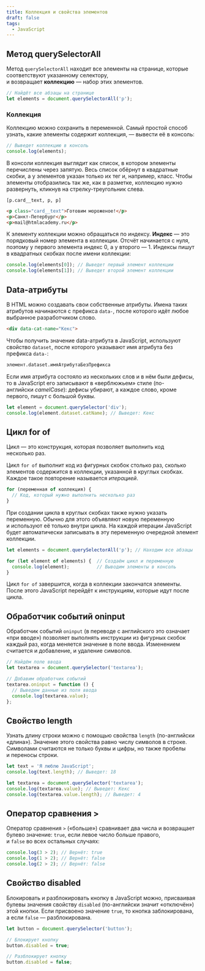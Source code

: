 ```yaml
---
title: Коллекция и свойства элементов
draft: false
tags:
  - JavaScript
---
```


## Метод querySelectorAll

Метод `querySelectorAll` находит все элементы на странице, которые соответствуют указанному селектору, и возвращает **коллекцию** — набор этих элементов.

```js
// Найдёт все абзацы на странице
let elements = document.querySelectorAll('p');
```
### Коллекция

Коллекцию можно сохранить в переменной. Самый простой способ узнать, какие элементы содержит коллекция, — вывести её в консоль:

```js
// Выведет коллекцию в консоль
console.log(elements);
```

В консоли коллекция выглядит как список, в котором элементы перечислены через запятую. Весь список обёрнут в квадратные скобки, а у элементов указан только их тег и, например, класс. Чтобы элементы отобразились так же, как в разметке, коллекцию нужно развернуть, кликнув на стрелку-треугольник слева.

`[p.card__text, p, p] `
```html
<p class="card__text">Готовим мороженое!</p> 
<p>Санкт-Петербург</p> 
<p>mail@htmlacademy.ru</p> 
```

К элементу коллекции можно обращаться по индексу. **Индекс** — это порядковый номер элемента в коллекции. Отсчёт начинается с нуля, поэтому у первого элемента индекс 0, а у второго — 1. Индексы пишут в квадратных скобках после имени коллекции:

```js
console.log(elements[0]); // Выведет первый элемент коллекции
console.log(elements[1]); // Выведет второй элемент коллекции
```

## Data-атрибуты

В HTML можно создавать свои собственные атрибуты. Имена таких атрибутов начинаются с префикса `data-`, после которого идёт любое выбранное разработчиком слово.

```html
<div data-cat-name="Кекс">
```

Чтобы получить значение data-атрибута в JavaScript, используют свойство `dataset`, после которого указывают имя атрибута без префикса `data-`:

```html
элемент.dataset.имяАтрибутаБезПрефикса
```

Если имя атрибута состояло из нескольких слов и в нём были дефисы, то в JavaScript его записывают в «верблюжьем» стиле (по-английски _camelCase_): дефисы убирают, а каждое слово, кроме первого, пишут с большой буквы.

```js
let element = document.querySelector('div');
console.log(element.dataset.catName); // Выведет: Кекс
```

## Цикл for of

Цикл — это конструкция, которая позволяет выполнить код несколько раз. 

Цикл `for of` выполнит код из фигурных скобок столько раз, сколько элементов содержится в коллекции, указанной в круглых скобках. Каждое такое повторение называется _итерацией_.

```js
for (переменная of коллекция) {
  // Код, который нужно выполнить несколько раз
}
```

При создании цикла в круглых скобках также нужно указать переменную. Обычно для этого объявляют новую переменную и используют её только внутри цикла. На каждой итерации JavaScript будет автоматически записывать в эту переменную очередной элемент коллекции.

```js
let elements = document.querySelectorAll('p'); // Находим все абзацы

for (let element of elements) {  // Создаём цикл и переменную
  console.log(element);          // Выводим элементы в консоль
}
```

Цикл `for of` завершится, когда в коллекции закончатся элементы. После этого JavaScript перейдёт к инструкциям, которые идут после цикла.

## Обработчик событий oninput

Обработчик событий `oninput` (в переводе с английского это означает «при вводе») позволяет выполнять инструкции из фигурных скобок каждый раз, когда меняется значение в поле ввода. Изменением считается и добавление, и удаление символов.

```js
// Найдём поле ввода
let textarea = document.querySelector('textarea');

// Добавим обработчик событий
textarea.oninput = function () {
  // Выведем данные из поля ввода
  console.log(textarea.value);
};
```

## Свойство length

Узнать длину строки можно с помощью свойства `length` (по-английски «длина»). Значение этого свойства равно числу символов в строке. Символами считаются не только буквы и цифры, но также пробелы и переносы строки.

```js
let text = 'Я люблю JavaScript';
console.log(text.length); // Выведет: 18

let textarea = document.querySelector('textarea');
console.log(textarea.value); // Выведет: Кекс
console.log(textarea.value.length); // Выведет: 4
```

## Оператор сравнения >

Оператор сравнения `>` («больше») сравнивает два числа и возвращает булево значение: `true`, если левое число больше правого, и `false` во всех остальных случаях:

```js
console.log(3 > 2); // Вернёт: true
console.log(1 > 2); // Вернёт: false
console.log(2 > 2); // Вернёт: false
```

## Свойство disabled

Блокировать и разблокировать кнопку в JavaScript можно, присваивая булевы значения свойству `disabled` (по-английски значит «отключён») этой кнопки. Если присвоено значение `true`, то кнопка заблокирована, а если `false` — разблокирована.

```js
let button = document.querySelector('button');

// Блокирует кнопку
button.disabled = true;

// Разблокирует кнопку
button.disabled = false;
```